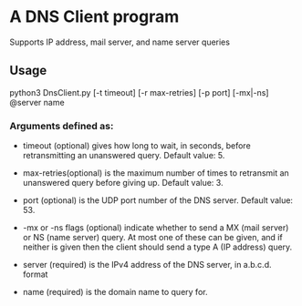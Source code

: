 # A DNS Client program
Supports IP address, mail server, and name server queries
## Usage
python3 DnsClient.py [-t timeout] [-r max-retries] [-p port] [-mx|-ns] @server name
### Arguments defined as:
- timeout (optional) gives how long to wait, in seconds, before retransmitting an unanswered query. Default value: 5.

- max-retries(optional) is the maximum number of times to retransmit an unanswered query before giving up. Default value: 3.

- port (optional) is the UDP port number of the DNS server. Default value: 53.

- -mx or -ns flags (optional) indicate whether to send a MX (mail server) or NS (name server) query. At most one of these can be given, and if neither is given then the client should send a type A (IP address) query.

- server (required) is the IPv4 address of the DNS server, in a.b.c.d. format

- name (required) is the domain name to query for.
